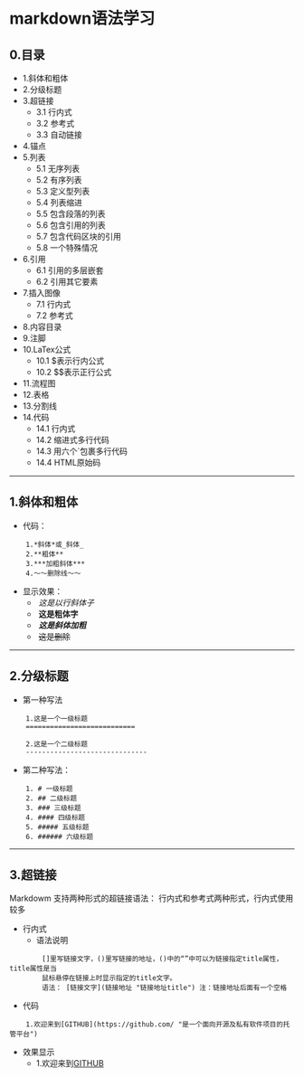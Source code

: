 # markdown语法学习
## 0.目录
* 1.斜体和粗体
* 2.分级标题
* 3.超链接
    * 3.1 行内式
    * 3.2 参考式
    * 3.3 自动链接
* 4.锚点
* 5.列表
    * 5.1 无序列表
    * 5.2 有序列表
    * 5.3 定义型列表
    * 5.4 列表缩进
    * 5.5 包含段落的列表
    * 5.6 包含引用的列表
    * 5.7 包含代码区块的引用
    * 5.8 一个特殊情况
* 6.引用
    * 6.1 引用的多层嵌套
    * 6.2 引用其它要素
* 7.插入图像
    * 7.1 行内式
    * 7.2 参考式
* 8.内容目录
* 9.注脚
* 10.LaTex公式
    * 10.1 $表示行内公式
    * 10.2 $$表示正行公式
* 11.流程图
* 12.表格
* 13.分割线
* 14.代码
    * 14.1 行内式
    * 14.2 缩进式多行代码
    * 14.3 用六个\`包裹多行代码
    * 14.4 HTML原始码
----
## 1.斜体和粗体
* 代码：
```
    1.*斜体*或_斜体_
    2.**粗体**
    3.***加粗斜体***
    4.～～删除线～～
```
* 显示效果：<br>
    +  *这是以行斜体子*<br>
    +  **这是粗体字**<br>
    +  ***这是斜体加粗***<br>
    +  ~~这是删除~~
----
## 2.分级标题
* 第一种写法
```
    1.这是一个一级标题
    ===========================
    
    2.这是一个二级标题
    ------------------------------
```
* 第二种写法：<br>
```
    1. # 一级标题
    2. ## 二级标题
    3. ### 三级标题
    4. #### 四级标题
    5. ##### 五级标题
    6. ###### 六级标题    
```
----
## 3.超链接
Markdowm 支持两种形式的超链接语法： 行内式和参考式两种形式，行内式使用较多<br>
* 行内式
    * 语法说明
```
        []里写链接文字，()里写链接的地址，()中的“”中可以为链接指定title属性，title属性是当 
        鼠标悬停在链接上时显示指定的title文字。
        语法： [链接文字](链接地址 "链接地址title") 注：链接地址后面有一个空格
```
* 代码
```
    1.欢迎来到[GITHUB](https://github.com/ "是一个面向开源及私有软件项目的托管平台")
```
* 效果显示
    + 1.欢迎来到[GITHUB](https://github.com/ "是一个面向开源及私有软件项目的托管平台")
    
